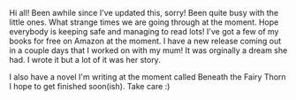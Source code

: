 
Hi all! Been awhile since I've updated this, sorry! Been quite busy with the little ones. What strange times we are going through at the moment. Hope everybody is keeping safe and managing to read lots! I've got a few of my books for free on Amazon at the moment.
I have a new release coming out in a couple days that I worked on with my mum! It was orginally a dream she had. I wrote it but a lot of it was her story.

I also have a novel I'm writing at the moment called Beneath the Fairy Thorn I hope to get finished soon(ish). Take care :)
